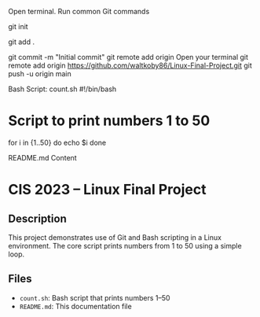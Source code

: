 
Open terminal.
Run common Git commands


git init

git add .

git commit -m "Initial commit"
git remote add origin Open your terminal
git remote add origin https://github.com/waltkoby86/Linux-Final-Project.git
git push -u origin main


Bash Script: count.sh
#!/bin/bash
# Script to print numbers 1 to 50
for i in {1..50}
do
  echo $i
done

README.md Content
# CIS 2023 – Linux Final Project
## Description
This project demonstrates use of Git and Bash scripting in a Linux environment. The core script prints numbers from 1 to 50 using a simple loop.

## Files
- `count.sh`: Bash script that prints numbers 1–50
- `README.md`: This documentation file
